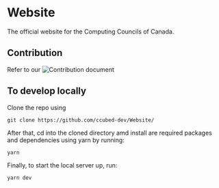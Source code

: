 # Website
The official website for the Computing Councils of Canada.

## Contribution
Refer to our ![Contribution document](https://github.com/ccubed-dev/Website/contribute)

## To develop locally
Clone the repo using
```shell
git clone https://github.com/ccubed-dev/Website/
```

After that, cd into the cloned directory amd install are required packages and dependencies using yarn by running:
```shell
yarn
```

Finally, to start the local server up, run:
```shell
yarn dev
```
